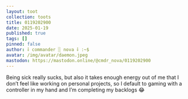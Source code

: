 ```yaml
---
layout: toot
collection: toots
title: 0119202900
date: 2025-01-19
published: true
tags: []
pinned: false
author: ⸸ commander ░ nova ⸸ :~$
avatar: /img/avatar/daemon.jpeg
mastodon: https://mastodon.online/@cmdr_nova/0119202900
---
```


Being sick really sucks, but also it takes enough energy out of me that I don’t feel like working on personal projects, so I default to gaming with a controller in my hand and I’m completing my backlogs 😂
